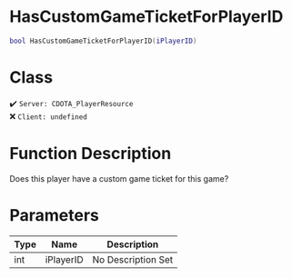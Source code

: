 # HasCustomGameTicketForPlayerID
```lua
bool HasCustomGameTicketForPlayerID(iPlayerID)
```
# Class
✔️ `Server: CDOTA_PlayerResource`  
❌ `Client: undefined`  

# Function Description
Does this player have a custom game ticket for this game?
# Parameters
Type|Name|Description
--|--|--
int|iPlayerID|No Description Set
